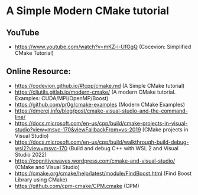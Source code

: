 # A Simple Modern CMake tutorial

## YouTube
* https://www.youtube.com/watch?v=mKZ-i-UfGgQ (Cocevion: Simplified CMake Tutorial)


## Online Resource:

* https://codevion.github.io/#!cpp/cmake.md (A Simple CMake tutorial)
* https://cliutils.gitlab.io/modern-cmake/ (A modern CMake tutorial. Examples: CUDA/MPI/OpenMP/Boost)
* https://github.com/pr0g/cmake-examples (Modern CMake Examples)
* https://dmerej.info/blog/post/cmake-visual-studio-and-the-command-line/
* https://docs.microsoft.com/en-us/cpp/build/cmake-projects-in-visual-studio?view=msvc-170&viewFallbackFrom=vs-2019 (CMake projects in Visual Studio)
* https://docs.microsoft.com/en-us/cpp/build/walkthrough-build-debug-wsl2?view=msvc-170 (Build and debug C++ with WSL 2 and Visual Studio 2022)
* https://cognitivewaves.wordpress.com/cmake-and-visual-studio/ (CMake and Visual Studio)
* https://cmake.org/cmake/help/latest/module/FindBoost.html (Find Boost Library using CMake)
* https://github.com/cpm-cmake/CPM.cmake (CPM)